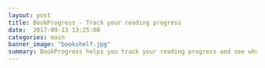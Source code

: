 ```yaml
---
layout: post
title: BookProgress - Track your reading progress
date:  2017-09-13 13:25:00
categories: main
banner_image: "bookshelf.jpg"
summary: BookProgress helps you track your reading progress and see what others are reading and their reading progress.
---
```

